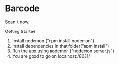 # Barcode
Scan it now.

Getting Started
1. Install nodemon ("npm install nodemon")
2. Install dependencies in that folder("npm install")
3. Run the app using nodemon ("nodemon server.js")
4. You are good to go on localhost:/8081/
